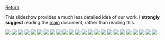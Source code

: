 [Return](main.md)   

This slideshow provides a much less detailed idea of our work. I **strongly suggest** reading the [main](main.md) document, rather than reading this.


<img src= "slides\Slide1.PNG">   
<img src= "slides\Slide2.png">   
<img src= "slides\Slide3.png">   
<img src= "slides\Slide9.png">   
<img src= "slides\Slide10.png">   
<img src= "slides\Slide11.png">   
<img src= "slides\Slide12.png">   
<img src= "slides\Slide13.png">   
<img src= "slides\Slide14.png">   
<img src= "slides\Slide15.png">   
<img src= "slides\Slide16.png">   
<img src= "slides\Slide17.png">   
<img src= "slides\Slide18.png">   
<img src= "slides\Slide19.png">   
<img src= "slides\Slide20.png">   
<img src= "slides\Slide21.png">   
<img src= "slides\Slide22.png">   
<img src= "slides\Slide25.png">   
<img src= "slides\Slide26.png">
<img src= "slides\Slide27.png">   
<img src= "slides\Slide28.png">   
<img src= "slides\Slide29.png">   
<img src= "slides\Slide30.png">   
<img src= "images\31.1.jpg">   
  
